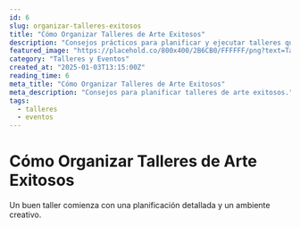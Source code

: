 ```yaml
---
id: 6
slug: organizar-talleres-exitosos
title: "Cómo Organizar Talleres de Arte Exitosos"
description: "Consejos prácticos para planificar y ejecutar talleres que inspiren a tus estudiantes."
featured_image: "https://placehold.co/800x400/2B6CB0/FFFFFF/png?text=Talleres+Exitosos"
category: "Talleres y Eventos"
created_at: "2025-01-03T13:15:00Z"
reading_time: 6
meta_title: "Cómo Organizar Talleres de Arte Exitosos"
meta_description: "Consejos para planificar talleres de arte exitosos."
tags:
  - talleres
  - eventos
---
```


# Cómo Organizar Talleres de Arte Exitosos

Un buen taller comienza con una planificación detallada y un ambiente creativo.

